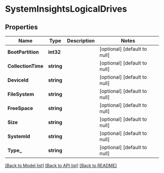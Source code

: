 # SystemInsightsLogicalDrives

## Properties
Name | Type | Description | Notes
------------ | ------------- | ------------- | -------------
**BootPartition** | **int32** |  | [optional] [default to null]
**CollectionTime** | **string** |  | [optional] [default to null]
**DeviceId** | **string** |  | [optional] [default to null]
**FileSystem** | **string** |  | [optional] [default to null]
**FreeSpace** | **string** |  | [optional] [default to null]
**Size** | **string** |  | [optional] [default to null]
**SystemId** | **string** |  | [optional] [default to null]
**Type_** | **string** |  | [optional] [default to null]

[[Back to Model list]](../README.md#documentation-for-models) [[Back to API list]](../README.md#documentation-for-api-endpoints) [[Back to README]](../README.md)

